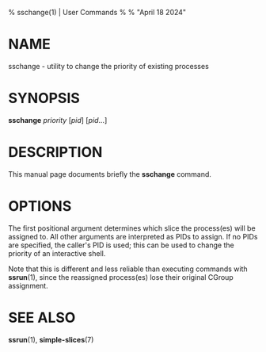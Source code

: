 % sschange(1) | User Commands
%
% "April 18 2024"

# NAME

sschange - utility to change the priority of existing processes

# SYNOPSIS

**sschange** _priority_ [_pid_] [_pid_...]

# DESCRIPTION

This manual page documents briefly the **sschange** command.

# OPTIONS

The first positional argument determines which slice the process(es) will be assigned to. All other arguments are interpreted as PIDs to assign. If no PIDs are specified, the caller's PID is used; this can be used to change the priority of an interactive shell.

Note that this is different and less reliable than executing commands with **ssrun**(1), since the reassigned process(es) lose their original CGroup assignment.

# SEE ALSO

**ssrun**(1), **simple-slices**(7)
